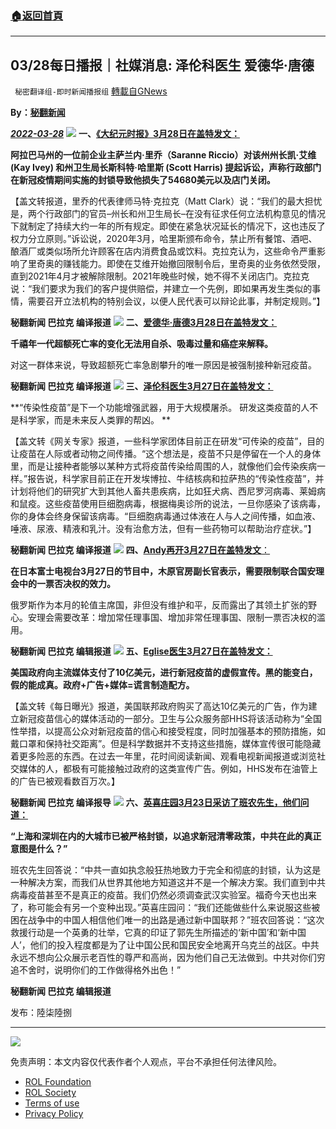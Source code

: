 ###  [:house:返回首頁](https://github.com/ourhimalayas/txt)
---


## 03/28每日播报｜社媒消息: 泽伦科医生 爱德华·唐德
` 秘密翻译组-即时新闻播报组` [轉載自GNews](https://gnews.org/zh-hans/2244088/)

**By：[秘翻新闻](https://gettr.com/post/p12a1z7e318)**

***[2022-03-28](https://gettr.com/post/p12a1z7e318)***
![](https://assets.gnews.org/wp-content/uploads/2022/03/1-329.jpg)
**一、**[**《大纪元时报》3月28日在盖特发文：**](https://gettr.com/post/p126ukwf754)

**阿拉巴马州的一位前企业主萨兰内·里乔（Saranne Riccio）对该州州长凯·艾维 (Kay Ivey) 和州卫生局长斯科特·哈里斯 (Scott Harris) 提起诉讼，声称行政部门在新冠疫情期间实施的封锁导致他损失了54680美元以及店门关闭。**

【盖文转报道，里乔的代表律师马特·克拉克（Matt Clark）说：“我们的最大担忧是，两个行政部门的官员–州长和州卫生局长–在没有征求任何立法机构意见的情况下就制定了持续大约一年的所有规定。即使在紧急状况延长的情况下，这也违反了权力分立原则。”诉讼说，2020年3月，哈里斯颁布命令，禁止所有餐馆、酒吧、酿酒厂或类似场所允许顾客在店内消费食品或饮料。克拉克认为，这些命令严重影响了里奇奥的赚钱能力。即使在艾维开始撤回限制令后，里奇奥的业务依然受限，直到2021年4月才被解除限制。2021年晚些时候，她不得不关闭店门。克拉克说：“我们要求为我们的客户提供赔偿，并建立一个先例，即如果再发生类似的事情，需要召开立法机构的特别会议，以便人民代表可以辩论此事，并制定规则。”】

**秘翻新闻 巴拉克 编译报道**
![](https://assets.gnews.org/wp-content/uploads/2022/03/2-192.jpg)
**二、[爱德华·唐德3月28日在盖特发文：](https://gettr.com/post/p126d7d9f03)**

**千禧年一代超额死亡率的变化无法用自杀、吸毒过量和癌症来解释。**

对这一群体来说，导致超额死亡率急剧攀升的唯一原因是被强制接种新冠疫苗。

**秘翻新闻 巴拉克 编译报道**
![](https://assets.gnews.org/wp-content/uploads/2022/03/3-143.jpg)
**三、[泽伦科医生3月27日在盖特发文：](https://gettr.com/post/p1256i5193c)**

**“传染性疫苗”是下一个功能增强武器，用于大规模屠杀。 研发这类疫苗的人不是科学家，而是未来反人类罪的帮凶。 **

【盖文转《网关专家》报道，一些科学家团体目前正在研发“可传染的疫苗”，目的让疫苗在人际或者动物之间传播。“这个想法是，疫苗不只是停留在一个人的身体里，而是让接种者能够以某种方式将疫苗传染给周围的人，就像他们会传染疾病一样。”报告说，科学家目前正在开发埃博拉、牛结核病和拉萨热的“传染性疫苗”，并计划将他们的研究扩大到其他人畜共患疾病，比如狂犬病、西尼罗河病毒、莱姆病和鼠疫。这些疫苗使用巨细胞病毒，根据梅奥诊所的说法，一旦你感染了该病毒，你的身体会终身保留该病毒。“巨细胞病毒通过体液在人与人之间传播，如血液、唾液、尿液、精液和乳汁。没有治愈方法，但有一些药物可以帮助治疗症状。”】

**秘翻新闻 巴拉克 编译报道**
![](https://assets.gnews.org/wp-content/uploads/2022/03/4-102.jpg)
**四、**[**Andy再开3月27日在盖特发文**：](https://gettr.com/post/p124g4v408f)

**在日本富士电视台3月27日的节目中，木原官房副长官表示，需要限制联合国安理会中的一票否决权的效力。**

俄罗斯作为本月的轮值主席国，非但没有维护和平，反而露出了其领土扩张的野心。安理会需要改革：增加常任理事国、增加非常任理事国、限制一票否决权的滥用。

**秘翻新闻 巴拉克 编辑报道**
![](https://assets.gnews.org/wp-content/uploads/2022/03/5-100.png)
**五、[Eglise医生3月27日在盖特发文：](https://gettr.com/post/p124nmyb572)**

**美国政府向主流媒体支付了10亿美元，进行新冠疫苗的虚假宣传。黑的能变白，假的能成真。政府+广告+媒体=谎言制造配方。**

【盖文转《每日曝光》报道，美国联邦政府购买了高达10亿美元的广告，作为建立新冠疫苗信心的媒体活动的一部分。卫生与公众服务部HHS将该活动称为“全国性举措，以提高公众对新冠疫苗的信心和接受程度，同时加强基本的预防措施，如戴口罩和保持社交距离”。但是科学数据并不支持这些措施，媒体宣传很可能隐藏着更多险恶的东西。在过去一年里，花时间阅读新闻、观看电视新闻报道或浏览社交媒体的人，都极有可能接触过政府的这类宣传广告。例如，HHS发布在油管上的广告已被观看数百万次。】

**秘翻新闻 巴拉克 编译报导**
![](https://assets.gnews.org/wp-content/uploads/2022/03/6-62.jpg)
**六、[英喜庄园3月23日采访了班农先生，他们问道：](https://gettr.com/post/p124o8ua8b7)**

**“上海和深圳在内的大城市已被严格封锁，以追求新冠清零政策，中共在此的真正意图是什么？”**

班农先生回答说：“中共一直如执念般狂热地致力于完全和彻底的封锁，认为这是一种解决方案，而我们从世界其他地方知道这并不是一个解决方案。我们直到中共病毒疫苗甚至不是真正的疫苗。我们仍然必须调查武汉实验室。福奇今天也出来了，称可能会有另一个变种出现。”英喜庄园问：“我们还能做些什么来说服这些被困在战争中的中国人相信他们唯一的出路是通过新中国联邦？”班农回答说：“这次救援行动是一个英勇的壮举，它真的印证了郭先生所描述的‘新中国’和‘新中国人’，他们的投入程度都是为了让中国公民和国民安全地离开乌克兰的战区。中共永远不想向公众展示老百性的尊严和高尚，因为他们自己无法做到。中共对你们穷追不舍时，说明你们的工作做得格外出色！”

**秘翻新闻 巴拉克 编辑报道**

发布：陸柒陸捌

* * *
![](https://assets.gnews.org/wp-content/uploads/2022/03/IMAGE-2022-03-27-143746.jpg)
 

免责声明：本文内容仅代表作者个人观点，平台不承担任何法律风险。

- [ROL Foundation](https://rolfoundation.org/)
- [ROL Society](https://rolsociety.org/)
- [Terms of use](https://gnews.org/terms-of-use-3/)
- [Privacy Policy](https://gnews.org/privacy-policy/)
